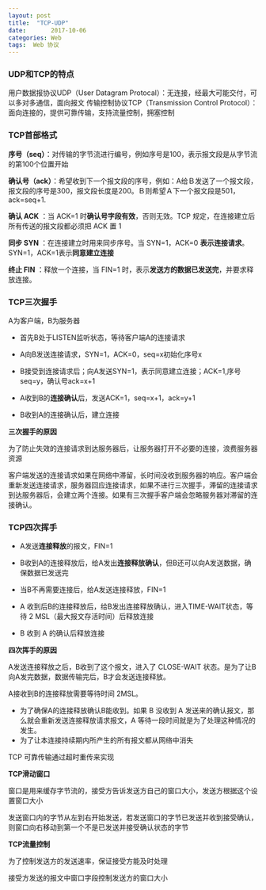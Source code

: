 ```yaml
---
layout: post
title:  "TCP-UDP"
date:       2017-10-06 
categories: Web
tags:  Web 协议
---
```


### UDP和TCP的特点

用户数据报协议UDP（User Datagram Protocal）：无连接，经最大可能交付，可以多对多通信，面向报文
传输控制协议TCP（Transmission Control Protocol）：面向连接的，提供可靠传输，支持流量控制，拥塞控制









### TCP首部格式

[](/assets/IT/Web/154645.png)

**序号（seq）**：对传输的字节流进行编号，例如序号是100，表示报文段是从字节流的第100个位置开始

**确认号（ack）**：希望收到下一个报文段的序号，例如：A给Ｂ发送了一个报文段，报文段的序号是300，报文段长度是200。Ｂ则希望Ａ下一个报文段是501，ack=seq+1.

**确认 ACK** ：当 ACK=1 时**确认号字段有效**，否则无效。TCP 规定，在连接建立后所有传送的报文段都必须把 ACK 置 1

**同步 SYN** ：在连接建立时用来同步序号。当 SYN=1，ACK=0 **表示连接请求**。SYN=1，ACK=1表示**同意建立连接**

**终止 FIN** ：释放一个连接，当 FIN=1 时，表示**发送方的数据已发送完**，并要求释放连接。

### TCP三次握手

A为客户端，B为服务器

- 首先B处于LISTEN监听状态，等待客户端A的连接请求

- A向B发送连接请求，SYN=1，ACK=0，seq=x初始化序号x

- B接受到连接请求后；向A发送SYN=1，表示同意建立连接；ACK=1,序号seq=y，确认号ack=x+1

- A收到B的**连接确认**后，发送ACK=1，seq=x+1，ack=y+1

- B收到A的连接确认后，建立连接

  [](/assets/IT/Web/sanciwoshou.png)

**三次握手的原因**

为了防止失效的连接请求到达服务器后，让服务器打开不必要的连接，浪费服务器资源

客户端发送的连接请求如果在网络中滞留，长时间没收到服务器的响应。客户端会重新发送连接请求，服务器回应连接请求，如果不进行三次握手，滞留的连接请求到达服务器后，会建立两个连接。如果有三次握手客户端会忽略服务器对滞留的连接确认。

### TCP四次挥手

- A发送**连接释放**的报文，FIN=1

- B收到A的连接释放后，给A发出**连接释放确认**，但B还可以向A发送数据，确保数据已发送完

- 当B不再需要连接后，给A发送连接释放，FIN=1

- A 收到后B的连接释放后，给B发出连接释放确认，进入TIME-WAIT状态，等待 2 MSL（最大报文存活时间）后释放连接

- B 收到 A 的确认后释放连接

  [](/assets/IT/Web/sici.png)

**四次挥手的原因**

A发送连接释放之后，B收到了这个报文，进入了 CLOSE-WAIT 状态。是为了让B向A发完数据，数据传输完后，B才会发送连接释放。

A接收到B的连接释放需要等待时间 2MSL。

- 为了确保A的连接释放确认B能收到。如果 B 没收到 A 发送来的确认报文，那么就会重新发送连接释放请求报文，A 等待一段时间就是为了处理这种情况的发生。
- 为了让本连接持续期内所产生的所有报文都从网络中消失



TCP 可靠传输通过超时重传来实现

**TCP滑动窗口**

窗口是用来缓存字节流的，接受方告诉发送方自己的窗口大小，发送方根据这个设置窗口大小

发送窗口内的字节从左到右开始发送，若发送窗口的字节已发送并收到接受确认，则窗口向右移动到第一个不是已发送并接受确认状态的字节

**TCP流量控制**

为了控制发送方的发送速率，保证接受方能及时处理

接受方发送的报文中窗口字段控制发送方的窗口大小